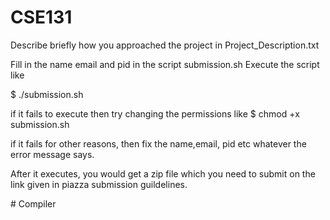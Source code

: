 # CSE131

Describe briefly how you approached the project in Project_Description.txt 

Fill in the name email and pid in the script submission.sh 
Execute the script like 

$ ./submission.sh 

if it fails to execute then try changing the permissions like 
$ chmod +x submission.sh 

if it fails for other reasons, then fix the name,email, pid etc whatever the error message says.


After it executes, you would get a zip file which you need to submit on the link given in piazza submission guildelines.


#   C o m p i l e r  
 